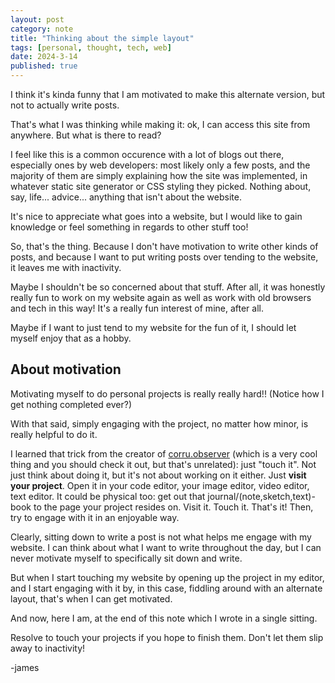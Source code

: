 ```yaml
---
layout: post
category: note
title: "Thinking about the simple layout"
tags: [personal, thought, tech, web]
date: 2024-3-14
published: true
---
```

I think it's kinda funny that I am motivated to make this alternate version, but not to actually write posts.<!--more-->

That's what I was thinking while making it: ok, I can access this site from anywhere. But what is there to read?

I feel like this is a common occurence with a lot of blogs out there, especially ones by web developers: most likely only a few posts, and the majority of them are simply explaining how the site was implemented, in whatever static site generator or CSS styling they picked. Nothing about, say, life... advice... anything that isn't about the website.

It's nice to appreciate what goes into a website, but I would like to gain knowledge or feel something in regards to other stuff too!

So, that's the thing. Because I don't have motivation to write other kinds of posts, and because I want to put writing posts over tending to the website, it leaves me with inactivity.

Maybe I shouldn't be so concerned about that stuff. After all, it was honestly really fun to work on my website again as well as work with old browsers and tech in this way! It's a really fun interest of mine, after all.

Maybe if I want to just tend to my website for the fun of it, I should let myself enjoy that as a hobby.

## About motivation

Motivating myself to do personal projects is really really hard!! (Notice how I get nothing completed ever?)

With that said, simply engaging with the project, no matter how minor, is really helpful to do it.

I learned that trick from the creator of [corru.observer](https://corru.observer) (which is a very cool thing and you should check it out, but that's unrelated): just "touch it". Not just think about doing it, but it's not about working on it either. Just **visit your project**. Open it in your code editor, your image editor, video editor, text editor. It could be physical too: get out that journal/(note,sketch,text)-book to the page your project resides on. Visit it. Touch it. That's it! Then, try to engage with it in an enjoyable way.

Clearly, sitting down to write a post is not what helps me engage with my website. I can think about what I want to write throughout the day, but I can never motivate myself to specifically sit down and write.

But when I start touching my website by opening up the project in my editor, and I start engaging with it by, in this case, fiddling around with an alternate layout, that's when I can get motivated.

And now, here I am, at the end of this note which I wrote in a single sitting.

Resolve to touch your projects if you hope to finish them. Don't let them slip away to inactivity!

-james
